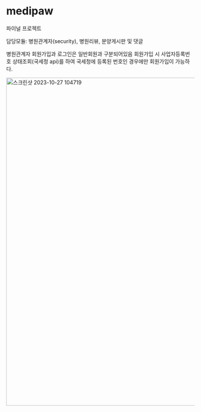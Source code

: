# medipaw
파이널 프로젝트

담당모듈: 병원관계자(security), 병원리뷰, 분양게시판 및 댓글

병원관계자 회원가입과 로그인은 일반회원과 구분되어있음
회원가입 시 사업자등록번호 상태조회(국세청 api)를 하여 국세청에 등록된 번호인 경우에만 회원가입이 가능하다.

<img width="875" alt="스크린샷 2023-10-27 104719" src="https://github.com/naranararan/medipaw/assets/140357519/967bc062-1cd8-47e8-a29c-6def11b63bc3">
